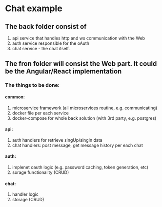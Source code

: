# Chat example

## The back folder consist of
1. api service that handles http and ws communication with the Web
2. auth service responsible for the oAuth 
3. chat service - the chat itself.

## The fron folder will consist the Web part. It could be the Angular/React implementation

### The things to be done:
#### common:
1. microservice framework (all microservices routine, e.g. communicating)
2. docker file per each service
3. docker-compose for whole back solution (with 3rd party, e.g. postgres)

#### api:
1. auth handlers for retrieve singUp/singIn data
2. chat handlers: post message, get message history per each chat

#### auth:
1. implenet oauth logic (e.g. password caching, token generation, etc)
2. sorage functionality (CRUD)

#### chat:
1. handler logic
2. storage (CRUD)

